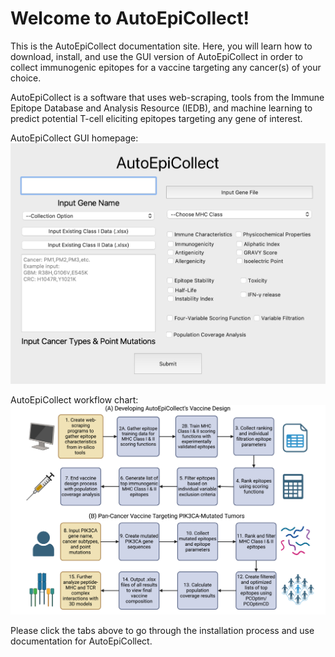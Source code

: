 # Welcome to AutoEpiCollect!
This is the AutoEpiCollect documentation site. Here, you will learn how to download, install, and use the GUI 
version of AutoEpiCollect in order to collect immunogenic epitopes for a vaccine targeting any cancer(s) of your choice. 

AutoEpiCollect is a software that uses web-scraping, tools from the Immune Epitope Database and Analysis Resource 
(IEDB), and machine learning to predict potential T-cell eliciting epitopes targeting any gene of interest.

AutoEpiCollect GUI homepage:
![GUI for AutoEpiCollect](home-screen.png)

AutoEpiCollect workflow chart:
![Logic workflow for AutoEpiCollect program](design-workflow2.png)

Please click the tabs above to go through the installation process and use documentation for AutoEpiCollect.

